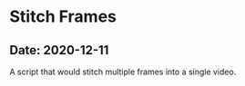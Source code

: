 # Stitch Frames

## Date: 2020-12-11

A script that would stitch multiple frames into a single video.